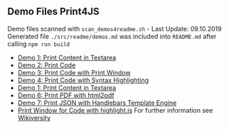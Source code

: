  
## Demo Files Print4JS
Demo files scanned with `scan_demos4readme.sh` - Last Update: 09.10.2019
Generated file `./src/readme/demos.md` was included into `README.md` after calling `npm run build` 
* [Demo 1: Print Content in Textarea](https://niebert.github.io/print4js/demo1_load_into_textarea.html)
* [Demo 2: Print Code](https://niebert.github.io/print4js/demo2_print_code.html)
* [Demo 3: Print Code with Print Window ](https://niebert.github.io/print4js/demo3_print_win_code.html)
* [Demo 4: Print Code with Syntax Highlighting](https://niebert.github.io/print4js/demo4_print_code_highlight.html)
* [Demo 1: Print Content in Textarea](https://niebert.github.io/print4js/demo5_print_js.html)
* [Demo 6: Print PDF with html2pdf](https://niebert.github.io/print4js/demo6_print_html2pdf.html)
* [Demo 7: Print JSON with Handlebars Template Engine](https://niebert.github.io/print4js/demo7_print_handlebars4print.html)
* [Print Window for Code with highlight.js](https://niebert.github.io/print4js/print_win_code.html)
For further information see [Wikiversity](https://en.wikiversity.org/wiki/AppLSAC)
 
